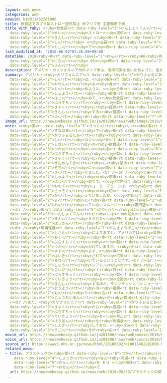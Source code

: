 ```yaml
---
layout: web_news
categories: web
newsid: k10011462281000
title: 飲食店でのプラ製ストロー提供禁止 米マリブ市 主要都市で初
title_with_ruby: <ruby>飲食店<rt data-ruby-level="3">いんしょくてん</rt></ruby>でのプラ<ruby>製<rt
  data-ruby-level="5">せい</rt></ruby>ストロー<ruby>提供<rt data-ruby-level="6">ていきょう</rt></ruby><ruby>禁止<rt
  data-ruby-level="5">きんし</rt></ruby> <ruby>米<rt data-ruby-level="2">べい</rt></ruby>マリブ<ruby>市<rt
  data-ruby-level="2">し</rt></ruby> <ruby>主要<rt data-ruby-level="4">しゅよう</rt></ruby><ruby>都市<rt
  data-ruby-level="3">とし</rt></ruby>で<ruby>初<rt data-ruby-level="4">はつ</rt></ruby>
last_modified_at: '2018-06-02T05:26:00+09:00'
datetime: 2018<ruby>年<rt data-ruby-level="1">ねん</rt></ruby>06<ruby>月<rt data-ruby-level="1">がつ</rt></ruby>02<ruby>日<rt
  data-ruby-level="1">にち</rt></ruby> 05<ruby>時<rt data-ruby-level="2">じ</rt></ruby>26<ruby>分<rt
  data-ruby-level="2">ふん</rt></ruby>
description: アメリカ・カリフォルニア州のマリブ市は、海洋汚染を食い止めようと、全米の主要都市としては初めて、飲食店がプラスチック製ストローを客に提供することを禁止する措置に踏み切りました。
summary: アメリカ・<ruby>カリフォルニア<rt data-ruby-level="3">かりふぉるにあ</rt></ruby><ruby>州<rt data-ruby-level="3">しゅう</rt></ruby>のマリブ<ruby>市<rt
  data-ruby-level="2">し</rt></ruby>は、<ruby>海洋<rt data-ruby-level="3">かいよう</rt></ruby><ruby>汚染<rt
  data-ruby-level="7">おせん</rt></ruby>を<ruby>食<rt data-ruby-level="2">く</rt></ruby>い<ruby>止<rt
  data-ruby-level="2">と</rt></ruby>めようと、<ruby>全米<rt data-ruby-level="3">ぜんべい</rt></ruby>の<ruby>主要<rt
  data-ruby-level="4">しゅよう</rt></ruby><ruby>都市<rt data-ruby-level="3">とし</rt></ruby>としては<ruby>初<rt
  data-ruby-level="4">はじ</rt></ruby>めて、<ruby>飲食店<rt data-ruby-level="3">いんしょくてん</rt></ruby>が<ruby>プラスチック<rt
  data-ruby-level="5">ぷらすちっく</rt></ruby><ruby>製<rt data-ruby-level="5">せい</rt></ruby>ストローを<ruby>客<rt
  data-ruby-level="3">きゃく</rt></ruby>に<ruby>提供<rt data-ruby-level="6">ていきょう</rt></ruby>することを<ruby>禁止<rt
  data-ruby-level="5">きんし</rt></ruby>する<ruby>措置<rt data-ruby-level="7">そち</rt></ruby>に<ruby>踏<rt
  data-ruby-level="7">ふ</rt></ruby>み<ruby>切<rt data-ruby-level="7">き</rt></ruby>りました。
image_url: https://newswebeasy.github.io/ja201806/news/web/image/2018/06/02/K10011462281_1806020557_1806020557_01_02.jpg
more: <ruby>美<rt data-ruby-level="3">うつく</rt></ruby>しい<ruby>海<rt data-ruby-level="2">うみ</rt></ruby>と<ruby>砂浜<rt
  data-ruby-level="7">すなはま</rt></ruby>で<ruby>知<rt data-ruby-level="2">し</rt></ruby>られる<ruby>カリフォルニア<rt
  data-ruby-level="3">かりふぉるにあ</rt></ruby><ruby>州<rt data-ruby-level="3">しゅう</rt></ruby>マリブ<ruby>市<rt
  data-ruby-level="2">し</rt></ruby>は１<ruby>日<rt data-ruby-level="1">にち</rt></ruby>、<ruby>市内<rt
  data-ruby-level="2">しない</rt></ruby>の<ruby>飲食店<rt data-ruby-level="3">いんしょくてん</rt></ruby>が<ruby>使<rt
  data-ruby-level="6">つか</rt></ruby>い<ruby>捨<rt data-ruby-level="6">す</rt></ruby>ての<ruby>プラスチック<rt
  data-ruby-level="5">ぷらすちっく</rt></ruby><ruby>製<rt data-ruby-level="5">せい</rt></ruby>ストローを<ruby>客<rt
  data-ruby-level="3">きゃく</rt></ruby>に<ruby>提供<rt data-ruby-level="6">ていきょう</rt></ruby>することを<ruby>全面的<rt
  data-ruby-level="4">ぜんめんてき</rt></ruby>に<ruby>禁止<rt data-ruby-level="5">きんし</rt></ruby>する<ruby>措置<rt
  data-ruby-level="7">そち</rt></ruby>に<ruby>踏<rt data-ruby-level="7">ふ</rt></ruby>み<ruby>切<rt
  data-ruby-level="7">き</rt></ruby>りました。<br /><br /><ruby>全米<rt data-ruby-level="3">ぜんべい</rt></ruby>の<ruby>主要<rt
  data-ruby-level="4">しゅよう</rt></ruby><ruby>都市<rt data-ruby-level="3">とし</rt></ruby>としては<ruby>初<rt
  data-ruby-level="4">はじ</rt></ruby>めてで、<ruby>市内<rt data-ruby-level="2">しない</rt></ruby>にある<ruby>大手<rt
  data-ruby-level="1">おおて</rt></ruby>コーヒーチェーンは、<ruby>紙<rt data-ruby-level="2">かみ</rt></ruby>でできたストローに<ruby>早速<rt
  data-ruby-level="7">さっそく</rt></ruby><ruby>切<rt data-ruby-level="7">き</rt></ruby>り<ruby>替<rt
  data-ruby-level="7">か</rt></ruby>えていましたが、<ruby>対応<rt data-ruby-level="5">たいおう</rt></ruby>が<ruby>間<rt
  data-ruby-level="2">ま</rt></ruby>に<ruby>合<rt data-ruby-level="2">あ</rt></ruby>わず、ストローを<ruby>置<rt
  data-ruby-level="4">お</rt></ruby>いていないスムージー<ruby>専門店<rt data-ruby-level="6">せんもんてん</rt></ruby>もありました。<br
  /><br /><ruby>仮<rt data-ruby-level="5">かり</rt></ruby>に<ruby>違反<rt data-ruby-level="7">いはん</rt></ruby>すると、<ruby>飲食店<rt
  data-ruby-level="3">いんしょくてん</rt></ruby>には<ruby>最大<rt data-ruby-level="4">さいだい</rt></ruby>で５００ドル（およそ５<ruby>万<rt
  data-ruby-level="2">まん</rt></ruby>５０００<ruby>円<rt data-ruby-level="1">えん</rt></ruby>）の<ruby>罰金<rt
  data-ruby-level="7">ばっきん</rt></ruby>が<ruby>科<rt data-ruby-level="2">か</rt></ruby>されます。<br
  /><br /><ruby>環境保護<rt data-ruby-level="7">かんきょうほご</rt></ruby><ruby>団体<rt data-ruby-level="5">だんたい</rt></ruby>などの<ruby>試算<rt
  data-ruby-level="4">しさん</rt></ruby>によりますと、アメリカでは<ruby>毎日<rt data-ruby-level="2">まいにち</rt></ruby>、５<ruby>億<rt
  data-ruby-level="4">おく</rt></ruby><ruby>本<rt data-ruby-level="1">ほん</rt></ruby>の<ruby>プラスチック<rt
  data-ruby-level="5">ぷらすちっく</rt></ruby><ruby>製<rt data-ruby-level="5">せい</rt></ruby>ストローが<ruby>使<rt
  data-ruby-level="3">つか</rt></ruby>われていますが、<ruby>小<rt data-ruby-level="1">ちい</rt></ruby>さいためにリサイクルが<ruby>進<rt
  data-ruby-level="3">すす</rt></ruby>まず、<ruby>海<rt data-ruby-level="2">うみ</rt></ruby>に<ruby>廃棄<rt
  data-ruby-level="7">はいき</rt></ruby>されて<ruby>汚染<rt data-ruby-level="7">おせん</rt></ruby>を<ruby>招<rt
  data-ruby-level="5">まね</rt></ruby>いているということです。<br /><br /><ruby>ワシントン<rt data-ruby-level="3">わしんとん</rt></ruby><ruby>州<rt
  data-ruby-level="3">しゅう</rt></ruby>シアトル<ruby>市<rt data-ruby-level="2">し</rt></ruby>も<ruby>来月<rt
  data-ruby-level="2">らいげつ</rt></ruby>１<ruby>日<rt data-ruby-level="1">にち</rt></ruby>から、<ruby>プラスチック<rt
  data-ruby-level="5">ぷらすちっく</rt></ruby><ruby>製<rt data-ruby-level="5">せい</rt></ruby>ストローの<ruby>提供<rt
  data-ruby-level="6">ていきょう</rt></ruby>を<ruby>全面的<rt data-ruby-level="4">ぜんめんてき</rt></ruby>に<ruby>禁止<rt
  data-ruby-level="5">きんし</rt></ruby>するほか、サンフランシスコとニューヨークの<ruby>市議会<rt data-ruby-level="4">しぎかい</rt></ruby>にも<ruby>同様<rt
  data-ruby-level="3">どうよう</rt></ruby>の<ruby>措置<rt data-ruby-level="7">そち</rt></ruby>を<ruby>盛<rt
  data-ruby-level="7">も</rt></ruby>り<ruby>込<rt data-ruby-level="7">こ</rt></ruby>んだ<ruby>条例案<rt
  data-ruby-level="5">じょうれいあん</rt></ruby>が<ruby>提出<rt data-ruby-level="5">ていしゅつ</rt></ruby>されています。<br
  /><br />また、<ruby>カリフォルニア<rt data-ruby-level="3">かりふぉるにあ</rt></ruby><ruby>州<rt data-ruby-level="3">しゅう</rt></ruby>は、<ruby>客<rt
  data-ruby-level="3">きゃく</rt></ruby>から<ruby>要請<rt data-ruby-level="7">ようせい</rt></ruby>されないかぎり、<ruby>プラスチック<rt
  data-ruby-level="5">ぷらすちっく</rt></ruby><ruby>製<rt data-ruby-level="5">せい</rt></ruby>ストローの<ruby>提供<rt
  data-ruby-level="6">ていきょう</rt></ruby>を<ruby>禁止<rt data-ruby-level="5">きんし</rt></ruby>するという<ruby>法案<rt
  data-ruby-level="4">ほうあん</rt></ruby>を<ruby>州議会<rt data-ruby-level="4">しゅうぎかい</rt></ruby>で<ruby>審議<rt
  data-ruby-level="7">しんぎ</rt></ruby>しており、<ruby>全米<rt data-ruby-level="3">ぜんべい</rt></ruby>でこうした<ruby>動<rt
  data-ruby-level="3">うご</rt></ruby>きが<ruby>広<rt data-ruby-level="2">ひろ</rt></ruby>がっています。
movie_url: https://newswebeasy.github.io/ja201806/news/web/movie/2018/06/02/k10011462281_201806021008_201806021020.mp4
voice_url: https://newswebeasy.github.io/ja201806/news/web/voice/2018/06/02/k10011462281_201806021008_201806021020.mp3
source_url: https://www3.nhk.or.jp/news/html/20180602/k10011462281000.html
related_news:
- title: プラスチックの<ruby>使<rt data-ruby-level="6">つか</rt></ruby>い<ruby>捨<rt data-ruby-level="6">す</rt></ruby>て<ruby>食器<rt
    data-ruby-level="4">しょっき</rt></ruby>など<ruby>流通<rt data-ruby-level="3">りゅうつう</rt></ruby><ruby>禁止<rt
    data-ruby-level="5">きんし</rt></ruby>を ＥＵ <ruby>海洋<rt data-ruby-level="3">かいよう</rt></ruby><ruby>汚染<rt
    data-ruby-level="7">おせん</rt></ruby>で
  url: https://newswebeasy.github.io/news/web/2018/05/29/プラスチックの使い捨て食器など流通禁止を-EU-海洋汚染で
...
```

